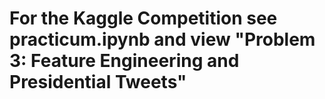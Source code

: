 # For the Kaggle Competition see **practicum.ipyn**b and view "Problem 3: Feature Engineering and Presidential Tweets"

